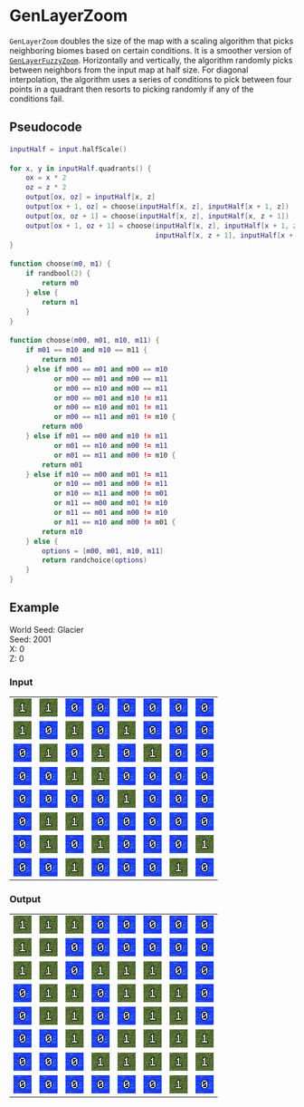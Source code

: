 # GenLayerZoom

`GenLayerZoom` doubles the size of the map with a scaling algorithm that picks neighboring biomes based on certain conditions. It is a smoother version of [`GenLayerFuzzyZoom`](/minecraft/genlayer/fuzzyzoom.md). Horizontally and vertically, the algorithm randomly picks between neighbors from the input map at half size. For diagonal interpolation, the algorithm uses a series of conditions to pick between four points in a quadrant then resorts to picking randomly if any of the conditions fail.

## Pseudocode
```lua
inputHalf = input.halfScale()

for x, y in inputHalf.quadrants() {
    ox = x * 2
    oz = z * 2
    output[ox, oz] = inputHalf[x, z]
    output[ox + 1, oz] = choose(inputHalf[x, z], inputHalf[x + 1, z])
    output[ox, oz + 1] = choose(inputHalf[x, z], inputHalf[x, z + 1])
    output[ox + 1, oz + 1] = choose(inputHalf[x, z], inputHalf[x + 1, z],
                                    inputHalf[x, z + 1], inputHalf[x + 1, z + 1])
}

function choose(m0, m1) {
    if randbool(2) {
        return m0
    } else {
        return m1
    }
}

function choose(m00, m01, m10, m11) {
    if m01 == m10 and m10 == m11 {
        return m01
    } else if m00 == m01 and m00 == m10
           or m00 == m01 and m00 == m11
           or m00 == m10 and m00 == m11
           or m00 == m01 and m10 != m11
           or m00 == m10 and m01 != m11
           or m00 == m11 and m01 != m10 {
        return m00
    } else if m01 == m00 and m10 != m11
           or m01 == m10 and m00 != m11
           or m01 == m11 and m00 != m10 {
        return m01
    } else if m10 == m00 and m01 != m11
           or m10 == m01 and m00 != m11
           or m10 == m11 and m00 != m01
           or m11 == m00 and m01 != m10
           or m11 == m01 and m00 != m10
           or m11 == m10 and m00 != m01 {
        return m10
    } else {
        options = [m00, m01, m10, m11]
        return randchoice(options)
    }
}
```

## Example
World Seed: Glacier<br>
Seed: 2001<br>
X: 0<br>
Z: 0<br>

### Input
|  |  |  |  |  |  |  |  |
|--|--|--|--|--|--|--|--|
|![1](/assets/biome/1.png)|![1](/assets/biome/1.png)|![0](/assets/biome/0.png)|![0](/assets/biome/0.png)|![0](/assets/biome/0.png)|![0](/assets/biome/0.png)|![0](/assets/biome/0.png)|![0](/assets/biome/0.png)|
|![1](/assets/biome/1.png)|![0](/assets/biome/0.png)|![1](/assets/biome/1.png)|![0](/assets/biome/0.png)|![1](/assets/biome/1.png)|![0](/assets/biome/0.png)|![0](/assets/biome/0.png)|![0](/assets/biome/0.png)|
|![0](/assets/biome/0.png)|![1](/assets/biome/1.png)|![0](/assets/biome/0.png)|![1](/assets/biome/1.png)|![0](/assets/biome/0.png)|![1](/assets/biome/1.png)|![0](/assets/biome/0.png)|![0](/assets/biome/0.png)|
|![0](/assets/biome/0.png)|![0](/assets/biome/0.png)|![1](/assets/biome/1.png)|![1](/assets/biome/1.png)|![0](/assets/biome/0.png)|![0](/assets/biome/0.png)|![0](/assets/biome/0.png)|![0](/assets/biome/0.png)|
|![0](/assets/biome/0.png)|![0](/assets/biome/0.png)|![0](/assets/biome/0.png)|![0](/assets/biome/0.png)|![1](/assets/biome/1.png)|![0](/assets/biome/0.png)|![0](/assets/biome/0.png)|![0](/assets/biome/0.png)|
|![0](/assets/biome/0.png)|![1](/assets/biome/1.png)|![1](/assets/biome/1.png)|![0](/assets/biome/0.png)|![0](/assets/biome/0.png)|![0](/assets/biome/0.png)|![0](/assets/biome/0.png)|![0](/assets/biome/0.png)|
|![0](/assets/biome/0.png)|![1](/assets/biome/1.png)|![0](/assets/biome/0.png)|![1](/assets/biome/1.png)|![0](/assets/biome/0.png)|![0](/assets/biome/0.png)|![0](/assets/biome/0.png)|![1](/assets/biome/1.png)|
|![0](/assets/biome/0.png)|![0](/assets/biome/0.png)|![1](/assets/biome/1.png)|![0](/assets/biome/0.png)|![0](/assets/biome/0.png)|![0](/assets/biome/0.png)|![1](/assets/biome/1.png)|![0](/assets/biome/0.png)|

### Output
|  |  |  |  |  |  |  |  |
|--|--|--|--|--|--|--|--|
|![1](/assets/biome/1.png)|![1](/assets/biome/1.png)|![1](/assets/biome/1.png)|![0](/assets/biome/0.png)|![0](/assets/biome/0.png)|![0](/assets/biome/0.png)|![0](/assets/biome/0.png)|![0](/assets/biome/0.png)|
|![1](/assets/biome/1.png)|![1](/assets/biome/1.png)|![0](/assets/biome/0.png)|![0](/assets/biome/0.png)|![0](/assets/biome/0.png)|![0](/assets/biome/0.png)|![0](/assets/biome/0.png)|![0](/assets/biome/0.png)|
|![1](/assets/biome/1.png)|![1](/assets/biome/1.png)|![0](/assets/biome/0.png)|![1](/assets/biome/1.png)|![1](/assets/biome/1.png)|![1](/assets/biome/1.png)|![0](/assets/biome/0.png)|![0](/assets/biome/0.png)|
|![0](/assets/biome/0.png)|![1](/assets/biome/1.png)|![1](/assets/biome/1.png)|![0](/assets/biome/0.png)|![1](/assets/biome/1.png)|![1](/assets/biome/1.png)|![1](/assets/biome/1.png)|![0](/assets/biome/0.png)|
|![0](/assets/biome/0.png)|![1](/assets/biome/1.png)|![1](/assets/biome/1.png)|![0](/assets/biome/0.png)|![0](/assets/biome/0.png)|![1](/assets/biome/1.png)|![1](/assets/biome/1.png)|![0](/assets/biome/0.png)|
|![0](/assets/biome/0.png)|![0](/assets/biome/0.png)|![1](/assets/biome/1.png)|![0](/assets/biome/0.png)|![1](/assets/biome/1.png)|![1](/assets/biome/1.png)|![1](/assets/biome/1.png)|![1](/assets/biome/1.png)|
|![0](/assets/biome/0.png)|![0](/assets/biome/0.png)|![0](/assets/biome/0.png)|![1](/assets/biome/1.png)|![1](/assets/biome/1.png)|![1](/assets/biome/1.png)|![1](/assets/biome/1.png)|![1](/assets/biome/1.png)|
|![0](/assets/biome/0.png)|![0](/assets/biome/0.png)|![0](/assets/biome/0.png)|![0](/assets/biome/0.png)|![0](/assets/biome/0.png)|![0](/assets/biome/0.png)|![1](/assets/biome/1.png)|![0](/assets/biome/0.png)|
